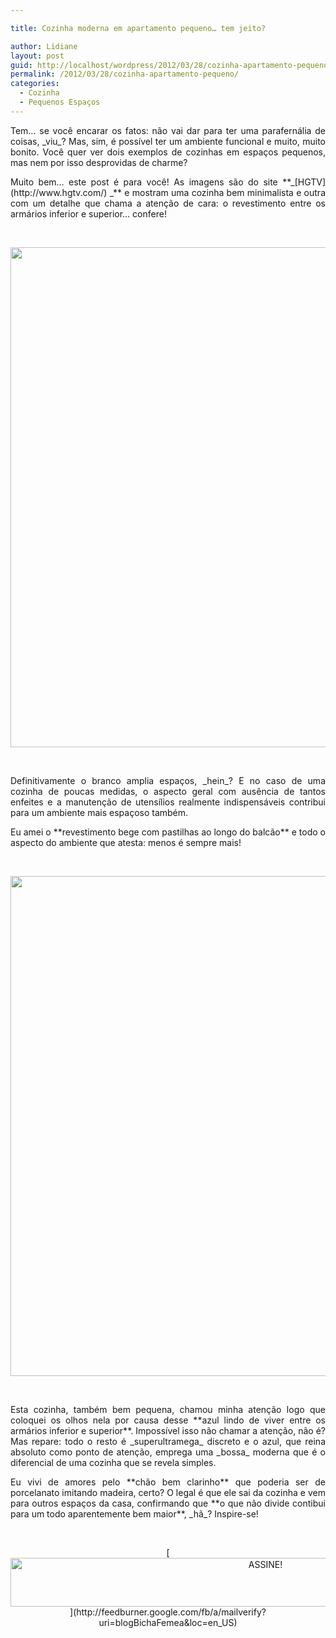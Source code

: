```yaml
---

title: Cozinha moderna em apartamento pequeno… tem jeito?

author: Lidiane
layout: post
guid: http://localhost/wordpress/2012/03/28/cozinha-apartamento-pequeno/
permalink: /2012/03/28/cozinha-apartamento-pequeno/
categories:
  - Cozinha
  - Pequenos Espaços
---
```

<p style="text-align: justify;">
  Tem… se você encarar os fatos: não vai dar para ter uma parafernália de coisas, _viu_? Mas, sim, é possível ter um ambiente funcional e muito, muito bonito. Você quer ver dois exemplos de cozinhas em espaços pequenos, mas nem por isso desprovidas de charme?
</p>

<p style="text-align: justify;" align="justify">
  Muito bem… este post é para você! As imagens são do site **_[HGTV](http://www.hgtv.com/) _** e mostram uma cozinha bem minimalista e outra com um detalhe que chama a atenção de cara: o revestimento entre os armários inferior e superior… confere!
</p>

&nbsp;

<p align="center">
  <a href="http://www.trololodemulher.com.br/blog/wp-content/uploads/2012/03/DECORACAO-COZINHA-APARTAMENTO-PEQUENO.jpg"><img class="alignnone size-full wp-image-8633" title="DECORACAO COZINHA APARTAMENTO PEQUENO" src="http://www.trololodemulher.com.br/blog/wp-content/uploads/2012/03/DECORACAO-COZINHA-APARTAMENTO-PEQUENO.jpg" alt="" width="600" height="800" /></a>
</p>

&nbsp;

<p style="text-align: justify;" align="justify">
  Definitivamente o branco amplia espaços, _hein_? E no caso de uma cozinha de poucas medidas, o aspecto geral com ausência de tantos enfeites e a manutenção de utensílios realmente indispensáveis contribui para um ambiente mais espaçoso também.
</p>

<p style="text-align: justify;" align="justify">
  Eu amei o **revestimento bege com pastilhas ao longo do balcão** e todo o aspecto do ambiente que atesta: menos é sempre mais!
</p>

&nbsp;

<p align="center">
  <a href="http://www.trololodemulher.com.br/blog/wp-content/uploads/2012/03/DECORACAO-COZINHA-APARTAMENTO-PEQUENO2.jpg"><img class="alignnone size-full wp-image-8634" title="DECORACAO COZINHA APARTAMENTO PEQUENO[2]" src="http://www.trololodemulher.com.br/blog/wp-content/uploads/2012/03/DECORACAO-COZINHA-APARTAMENTO-PEQUENO2.jpg" alt="" width="600" height="800" /></a>
</p>

&nbsp;

<p align="justify">
  Esta cozinha, também bem pequena, chamou minha atenção logo que coloquei os olhos nela por causa desse **azul lindo de viver entre os armários inferior e superior**. Impossível isso não chamar a atenção, não é? Mas repare: todo o resto é _superultramega_ discreto e o azul, que reina absoluto como ponto de atenção, emprega uma _bossa_ moderna que é o diferencial de uma cozinha que se revela simples.
</p>

<p align="justify">
  Eu vivi de amores pelo **chão bem clarinho** que poderia ser de porcelanato imitando madeira, certo? O legal é que ele sai da cozinha e vem para outros espaços da casa, confirmando que **o que não divide contibui para um todo aparentemente bem maior**, _hã_? Inspire-se!
</p>

&nbsp;

<p align="center">
  [<img class="alignnone size-full wp-image-10439" src="http://www.trololodemulher.com.br/blog/wp-content/uploads/2014/09/ASSINE.png" alt="ASSINE!" width="800" height="78" />](http://feedburner.google.com/fb/a/mailverify?uri=blogBichaFemea&loc=en_US) 
</p>
